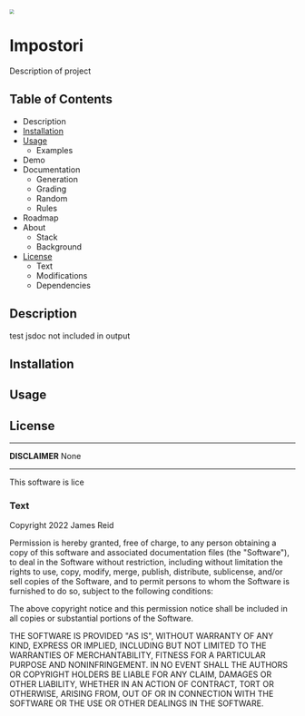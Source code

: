 <img src="/home/james/Documents/programming/13ms/impostori/assets/icons/circle/1k/icon.png" style="zoom:50%;" />

# Impostori

Description of project

## Table of Contents

- Description
- [Installation](#installation)
- [Usage](#usage)
  - Examples
- Demo
- Documentation
  - Generation
  - Grading
  - Random
  - Rules
- Roadmap
- About
  - Stack
  - Background
- [License](#license)
  - Text
  - Modifications
  - Dependencies


## Description

test jsdoc not included in output



## Installation



## Usage



## License

------

**DISCLAIMER** None 

------

This software is lice

### Text

Copyright 2022 James Reid

Permission is hereby granted, free of charge, to any person obtaining a copy of this software and associated documentation files (the  "Software"), to deal in the Software without restriction, including  without limitation the rights to use, copy, modify, merge, publish,  distribute, sublicense, and/or sell copies of the Software, and to  permit persons to whom the Software is furnished to do so, subject to  the following conditions:

The above copyright notice and this permission notice shall be included in all copies or substantial portions of the Software.

THE SOFTWARE IS PROVIDED "AS IS", WITHOUT WARRANTY OF ANY KIND,  EXPRESS OR IMPLIED, INCLUDING BUT NOT LIMITED TO THE WARRANTIES OF  MERCHANTABILITY, FITNESS FOR A PARTICULAR PURPOSE AND NONINFRINGEMENT.  IN NO EVENT SHALL THE AUTHORS OR COPYRIGHT HOLDERS BE LIABLE FOR ANY  CLAIM, DAMAGES OR OTHER LIABILITY, WHETHER IN AN ACTION OF CONTRACT,  TORT OR OTHERWISE, ARISING FROM, OUT OF OR IN CONNECTION WITH THE  SOFTWARE OR THE USE OR OTHER DEALINGS IN THE SOFTWARE.

